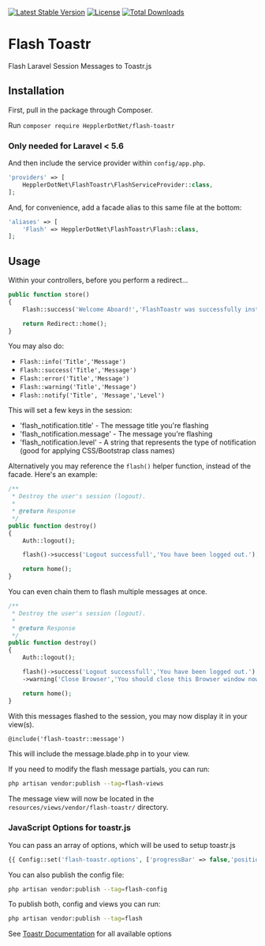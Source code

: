 [![Latest Stable Version](https://poser.pugx.org/hepplerdotnet/flash-toastr/v/stable)](https://packagist.org/packages/hepplerdotnet/flashtoastr)
[![License](https://poser.pugx.org/hepplerdotnet/flash-toastr/license)](https://packagist.org/packages/hepplerdotnet/flash-toastr)
[![Total Downloads](https://poser.pugx.org/hepplerdotnet/flash-toastr/downloads)](https://packagist.org/packages/hepplerdotnet/flash-toastr)

# Flash Toastr 
Flash Laravel Session Messages to Toastr.js

## Installation

First, pull in the package through Composer.

Run `composer require HepplerDotNet/flash-toastr`

### Only needed for Laravel < 5.6
And then include the service provider within `config/app.php`.

```php
'providers' => [
    HepplerDotNet\FlashToastr\FlashServiceProvider::class,
];
```

And, for convenience, add a facade alias to this same file at the bottom:

```php
'aliases' => [
    'Flash' => HepplerDotNet\FlashToastr\Flash::class,
];
```

## Usage

Within your controllers, before you perform a redirect...

```php
public function store()
{
    Flash::success('Welcome Aboard!','FlashToastr was successfully installed');

    return Redirect::home();
}
```

You may also do:

- `Flash::info('Title','Message')`
- `Flash::success('Title','Message')`
- `Flash::error('Title','Message')`
- `Flash::warning('Title','Message')`
- `Flash::notify('Title', 'Message','Level')`

This will set a few keys in the session:

- 'flash_notification.title' - The message title you're flashing
- 'flash_notification.message' - The message you're flashing
- 'flash_notification.level' - A string that represents the type of notification (good for applying CSS/Bootstrap class names)

Alternatively you may reference the `flash()` helper function, instead of the facade. Here's an example:

```php
/**
 * Destroy the user's session (logout).
 *
 * @return Response
 */
public function destroy()
{
    Auth::logout();

    flash()->success('Logout successfull','You have been logged out.');

    return home();
}
```

You can even chain them to flash multiple messages at once.

```php
/**
 * Destroy the user's session (logout).
 *
 * @return Response
 */
public function destroy()
{
    Auth::logout();

    flash()->success('Logout successfull','You have been logged out.')
    ->warning('Close Browser','You should close this Browser window now');

    return home();
}
```

With this messages flashed to the session, you may now display it in your view(s). 

```html
@include('flash-toastr::message')
```

This will include the message.blade.php in to your view.

If you need to modify the flash message partials, you can run:

```bash
php artisan vendor:publish --tag=flash-views
```

The message view will now be located in the `resources/views/vendor/flash-toastr/` directory.

### JavaScript Options for toastr.js
You can pass an array of options, which will be used to setup toastr.js

```php
{{ Config::set('flash-toastr.options', ['progressBar' => false,'positionClass' => 'toast-top-left']) }}
```

You can also publish the config file:

```bash
php artisan vendor:publish --tag=flash-config
```
To publish both, config and views you can run:

```bash
php artisan vendor:publish --tag=flash
```

See [Toastr Documentation](http://codeseven.github.io/toastr/demo.html) for all available options
